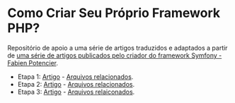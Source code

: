 # Como Criar Seu Próprio Framework PHP?

Repositório de apoio a uma série de artigos traduzidos e adaptados a partir de [uma série de artigos publicados pelo criador do framework Symfony - Fabien Potencier](http://symfony.com/doc/current/create_framework/index.html).


- Etapa 1: [Artigo](https://medium.com/operacionalti/criando-seu-próprio-framework-php-3ba4ced2553e) - [Arquivos relacionados](https://github.com/rodrigoSyscop/meu-framework/tree/a9df2658bfa821f0ed14c6740a8ab4419906f598).
- Etapa 2: [Artigo](https://medium.com/operacionalti/criando-seu-pr%C3%B3prio-framework-php-1000a9d30884) - [Arquivos relacionados](https://github.com/rodrigoSyscop/meu-framework/tree/4ff2a02e3a53973c45c982de07bfe2dfcc6ef7f7).
- Etapa 3: [Artigo]() - [Arquivos relaiconados](https://github.com/rodrigoSyscop/meu-framework/tree/2e4b8e3e7565a40c61fb39790ff52725a1cc31ea).
